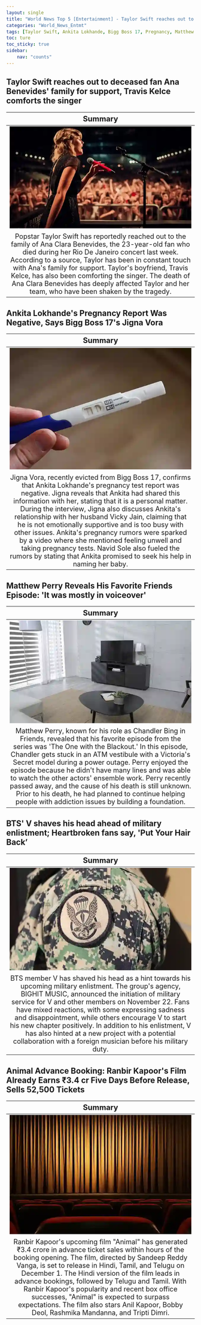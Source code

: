 ```yaml
---
layout: single
title: "World News Top 5 [Entertainment] - Taylor Swift reaches out to deceased fan Ana Benevides' family for support, BTS' V shaves his head ahead of military enlistment"
categories: "World_News_Entmt"
tags: [Taylor Swift, Ankita Lokhande, Bigg Boss 17, Pregnancy, Matthew Perry, Friends, BTS, V, Animal, Ranbir Kapoor, Box Office]
toc: ture
toc_sticky: true
sidebar:
    nav: "counts"
---
```


<style>
table th:first-of-type {
    width: 100%;
    font-size: 20px;
}
table td:nth-of-type(1) {
    width: 100%;
    font-size: 18px;
}
</style>

## Taylor Swift reaches out to deceased fan Ana Benevides' family for support, Travis Kelce comforts the singer

Summary | 
:---:|
![](/assets/images/2023-11-26-World_News_Entmt_231126_1-1.webp) |
Popstar Taylor Swift has reportedly reached out to the family of Ana Clara Benevides, the 23-year-old fan who died during her Rio De Janeiro concert last week. According to a source, Taylor has been in constant touch with Ana's family for support. Taylor's boyfriend, Travis Kelce, has also been comforting the singer. The death of Ana Clara Benevides has deeply affected Taylor and her team, who have been shaken by the tragedy. |

## Ankita Lokhande's Pregnancy Report Was Negative, Says Bigg Boss 17's Jigna Vora

Summary | 
:---:|
![](/assets/images/2023-11-26-World_News_Entmt_231126_1-2.webp) |
Jigna Vora, recently evicted from Bigg Boss 17, confirms that Ankita Lokhande's pregnancy test report was negative. Jigna reveals that Ankita had shared this information with her, stating that it is a personal matter. During the interview, Jigna also discusses Ankita's relationship with her husband Vicky Jain, claiming that he is not emotionally supportive and is too busy with other issues. Ankita's pregnancy rumors were sparked by a video where she mentioned feeling unwell and taking pregnancy tests. Navid Sole also fueled the rumors by stating that Ankita promised to seek his help in naming her baby. |

## Matthew Perry Reveals His Favorite Friends Episode: 'It was mostly in voiceover'

Summary | 
:---:|
![](/assets/images/2023-11-26-World_News_Entmt_231126_1-3.webp) |
Matthew Perry, known for his role as Chandler Bing in Friends, revealed that his favorite episode from the series was 'The One with the Blackout.' In this episode, Chandler gets stuck in an ATM vestibule with a Victoria's Secret model during a power outage. Perry enjoyed the episode because he didn't have many lines and was able to watch the other actors' ensemble work. Perry recently passed away, and the cause of his death is still unknown. Prior to his death, he had planned to continue helping people with addiction issues by building a foundation. |

## BTS' V shaves his head ahead of military enlistment; Heartbroken fans say, 'Put Your Hair Back’

Summary | 
:---:|
![](/assets/images/2023-11-26-World_News_Entmt_231126_1-4.webp) |
BTS member V has shaved his head as a hint towards his upcoming military enlistment. The group's agency, BIGHIT MUSIC, announced the initiation of military service for V and other members on November 22. Fans have mixed reactions, with some expressing sadness and disappointment, while others encourage V to start his new chapter positively. In addition to his enlistment, V has also hinted at a new project with a potential collaboration with a foreign musician before his military duty. |

## Animal Advance Booking: Ranbir Kapoor's Film Already Earns ₹3.4 cr Five Days Before Release, Sells 52,500 Tickets

Summary | 
:---:|
![](/assets/images/2023-11-26-World_News_Entmt_231126_1-5.webp) |
Ranbir Kapoor's upcoming film "Animal" has generated ₹3.4 crore in advance ticket sales within hours of the booking opening. The film, directed by Sandeep Reddy Vanga, is set to release in Hindi, Tamil, and Telugu on December 1. The Hindi version of the film leads in advance bookings, followed by Telugu and Tamil. With Ranbir Kapoor's popularity and recent box office successes, "Animal" is expected to surpass expectations. The film also stars Anil Kapoor, Bobby Deol, Rashmika Mandanna, and Tripti Dimri. |